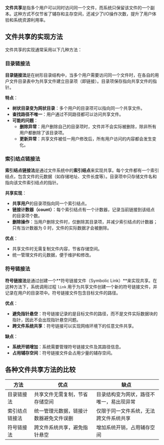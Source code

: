 

**文件共享**是指多个用户可以同时访问同一个文件，而系统只保留该文件的一个副本。这种方式不仅节省了辅存和主存空间，还减少了I/O操作次数，提升了用户体验和系统资源利用率。

## 文件共享的实现方法

文件共享的实现通常采用以下几种方法：

### 目录链接法

**目录链接法**是在树形目录结构中，当多个用户需要访问同一个文件时，在各自的用户文件目录表中为共享文件建立目录项（即链接）。目录项保存指向共享文件的指针。

**特点**：

- **树状目录变为网状目录**：多个用户的目录项可以指向同一个共享文件。
- **查找路径不唯一**：用户通过不同路径都可以访问共享文件。
- **可能的问题**：
    - **删除异常**：用户删除自己的目录项时，文件并不会实际被删除，除非所有用户都删除了该目录项。
    - **更新异常**：共享文件被任一用户修改后，所有用户访问的内容都会发生变化。



### 索引结点链接法

**索引结点链接法**是通过文件系统中的**索引结点**来实现共享。每个文件都有一个索引结点，包含文件的元数据（如存储地址、文件长度等）。目录项中只存储文件名和指向该文件索引结点的指针。

**共享实现**：

- **共享用户**的目录项指向同一个索引结点。
- **链接计数器（count）**：每个索引结点有一个计数器，记录当前链接到该结点的目录项个数。
- **删除操作**：当用户删除文件时，仅删除其目录项，并减少索引结点的计数器；只有当计数器为 0 时，文件的实际数据才会被删除。

**优点**：

- 共享文件时无需复制文件内容，节省存储空间。
- 统一管理文件的元数据，便于维护和修改。



### 符号链接法

**符号链接法**是通过创建一个**符号链接文件（Symbolic Link）**来实现共享。在这种方法下，系统调用过程 `link` 用于为共享文件创建一个新的符号链接文件，并记录在用户的目录项中。符号链接文件包含目标文件的路径。

**优点**：

- **避免指针悬空**：符号链接记录的是目标文件的路径，而不是文件实际数据块的指针，因此不会出现指针悬空问题。
- **跨文件系统共享**：符号链接可以实现网络环境下的任意文件共享。

**缺点**：

- **系统开销增加**：系统需要管理符号链接文件及其路径信息。
- **占用辅存空间**：符号链接文件会占用少量的辅存空间。



## 各种文件共享方法的比较

| 方法         | 优点                                       | 缺点                                    |
|--------------|--------------------------------------------|-----------------------------------------|
| 目录链接法   | 共享文件无需复制，节省存储空间               | 目录结构变为网状，路径不唯一，易出现异常 |
| 索引结点链接法 | 统一管理元数据，链接计数器避免文件误删       | 仅限于同一文件系统，无法跨文件系统共享   |
| 符号链接法   | 跨文件系统共享，避免指针悬空                 | 增加系统开销，占用辅存空间               |

